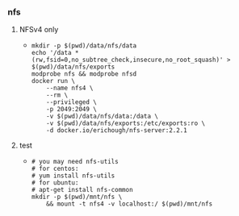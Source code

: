 ### nfs

1. NFSv4 only
    + ```shell
      mkdir -p $(pwd)/data/nfs/data
      echo '/data *(rw,fsid=0,no_subtree_check,insecure,no_root_squash)' > $(pwd)/data/nfs/exports
      modprobe nfs && modprobe nfsd
      docker run \
          --name nfs4 \
          --rm \
          --privileged \
          -p 2049:2049 \
          -v $(pwd)/data/nfs/data:/data \
          -v $(pwd)/data/nfs/exports:/etc/exports:ro \
          -d docker.io/erichough/nfs-server:2.2.1
      ```
2. test
    * ```shell
      # you may need nfs-utils
      # for centos:
      # yum install nfs-utils
      # for ubuntu:
      # apt-get install nfs-common
      mkdir -p $(pwd)/mnt/nfs \
          && mount -t nfs4 -v localhost:/ $(pwd)/mnt/nfs
      ```